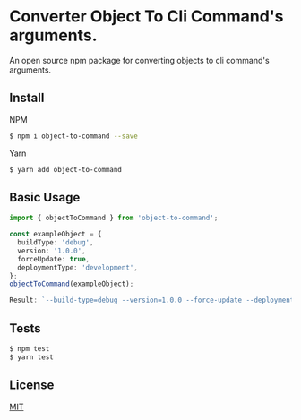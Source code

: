 # Converter Object To Cli Command's arguments.

An open source npm package for converting objects to cli command's arguments.

## Install

NPM

```sh
$ npm i object-to-command --save
```

Yarn

```sh
$ yarn add object-to-command
```

## Basic Usage

```ts
import { objectToCommand } from 'object-to-command';

const exampleObject = {
  buildType: 'debug',
  version: '1.0.0',
  forceUpdate: true,
  deploymentType: 'development',
};
objectToCommand(exampleObject);

Result: `--build-type=debug --version=1.0.0 --force-update --deployment-type=development`
```

## Tests

```sh
$ npm test
$ yarn test
```

## License

[MIT](https://choosealicense.com/licenses/mit/)
